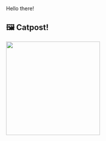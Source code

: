 Hello there!



## 🖼️ Catpost!

<sub>
    <img src="https://cdn2.thecatapi.com/images/6P42aYVha.jpg" height="256">
</sub>

